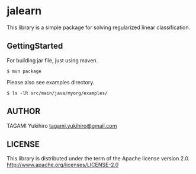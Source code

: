jalearn
=======

This library is a simple package for solving regularized linear classification.

GettingStarted
--------------

For building jar file, just using maven.

    $ mvn package

Please also see examples directory.

    $ ls -lR src/main/java/myorg/examples/


AUTHOR
------

TAGAMI Yukihiro <tagami.yukihiro@gmail.com>

LICENSE
-------

This library is distributed under the term of the Apache license version 2.0.
http://www.apache.org/licenses/LICENSE-2.0

